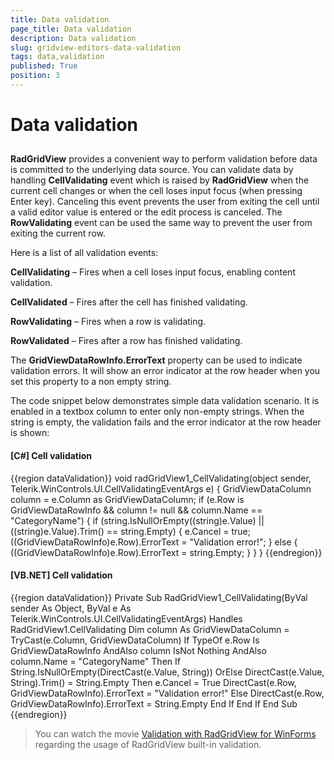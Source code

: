 ```yaml
---
title: Data validation
page_title: Data validation
description: Data validation
slug: gridview-editors-data-validation
tags: data,validation
published: True
position: 3
---
```


# Data validation



## 

__RadGridView__ provides a convenient way to perform validation before data is committed to the underlying data source. You can validate data by handling __CellValidating__ event which is raised by __RadGridView__ when the current cell changes or when the cell loses input focus (when pressing Enter key). Canceling this event prevents the user from exiting the cell until a valid editor value is entered or the edit process is canceled. The __RowValidating__ event can be used the same way to prevent the user from exiting the current row.

Here is a list of all validation events:

__CellValidating__ – Fires when a cell loses input focus, enabling content validation.

__CellValidated__ – Fires after the cell has finished validating.

__RowValidating__ – Fires when a row is validating.

__RowValidated__ – Fires after a row has finished validating.

The __GridViewDataRowInfo.ErrorText__ property can be used to indicate validation errors. It will show an error indicator at the row header when you set this property to a non empty string.

The code snippet below demonstrates simple data validation scenario. It is enabled in a textbox column to enter only non-empty strings. When the string is empty, the validation fails and the error indicator at the row header is shown:

#### __[C#] Cell validation__

{{region dataValidation}}
	        void radGridView1_CellValidating(object sender, Telerik.WinControls.UI.CellValidatingEventArgs e)
	        {
	            GridViewDataColumn column = e.Column as GridViewDataColumn;
	            if (e.Row is GridViewDataRowInfo && column != null && column.Name == "CategoryName")
	            {
	                if (string.IsNullOrEmpty((string)e.Value) || ((string)e.Value).Trim() == string.Empty)
	                {
	                    e.Cancel = true;
	                    ((GridViewDataRowInfo)e.Row).ErrorText = "Validation error!";
	                }
	                else
	                {
	                    ((GridViewDataRowInfo)e.Row).ErrorText = string.Empty;
	                }
	            }
	        }
	{{endregion}}



#### __[VB.NET] Cell validation__

{{region dataValidation}}
	    Private Sub RadGridView1_CellValidating(ByVal sender As Object, ByVal e As Telerik.WinControls.UI.CellValidatingEventArgs) Handles RadGridView1.CellValidating
	        Dim column As GridViewDataColumn = TryCast(e.Column, GridViewDataColumn)
	        If TypeOf e.Row Is GridViewDataRowInfo AndAlso column IsNot Nothing AndAlso column.Name = "CategoryName" Then
	            If String.IsNullOrEmpty(DirectCast(e.Value, String)) OrElse DirectCast(e.Value, String).Trim() = String.Empty Then
	                e.Cancel = True
	                DirectCast(e.Row, GridViewDataRowInfo).ErrorText = "Validation error!"
	            Else
	                DirectCast(e.Row, GridViewDataRowInfo).ErrorText = String.Empty
	            End If
	        End If
	    End Sub
	{{endregion}}



>You can watch the movie 
      	[Validation with RadGridView for WinForms](http://tv.telerik.com/winforms/radgridview/validation-with-radgridview-winforms)
    	regarding the usage of RadGridView built-in validation.
